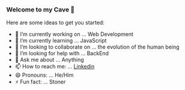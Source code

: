 ### Welcome to my Cave 👋

<!--
**Flavinho1/Flavinho1** is a ✨ _special_ ✨ repository because its `README.md` (this file) appears on your GitHub profile.-->

Here are some ideas to get you started:

- 🔭 I’m currently working on ... Web Development
- 🌱 I’m currently learning ... JavaScript
- 👯 I’m looking to collaborate on ... the evolution of the human being
- 🤔 I’m looking for help with ... BackEnd
- 💬 Ask me about ... Anything
- 📫 How to reach me: ... [Linkedin](https://www.linkedin.com/in/fl%C3%A1vio-bulh%C3%B5es-b4ab761b7/)
- 😄 Pronouns: ... He/Him
- ⚡ Fun fact: ... Stoner

